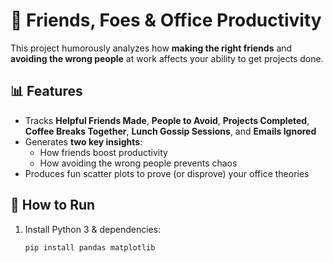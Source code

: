 # 🤝 Friends, Foes & Office Productivity

This project humorously analyzes how **making the right friends** and **avoiding the wrong people** at work affects your ability to get projects done.

## 📊 Features
- Tracks **Helpful Friends Made**, **People to Avoid**, **Projects Completed**, **Coffee Breaks Together**, **Lunch Gossip Sessions**, and **Emails Ignored**
- Generates **two key insights**:
  - How friends boost productivity
  - How avoiding the wrong people prevents chaos
- Produces fun scatter plots to prove (or disprove) your office theories

## 🚀 How to Run
1. Install Python 3 & dependencies:
   ```bash
   pip install pandas matplotlib
